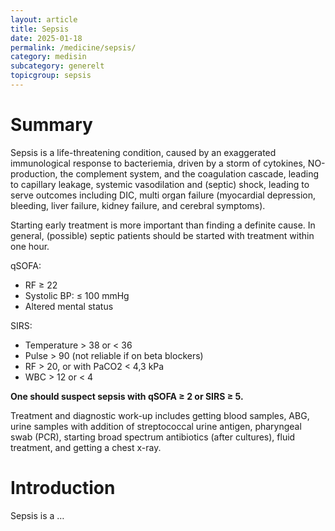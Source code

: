 ```yaml
---
layout: article
title: Sepsis
date: 2025-01-18
permalink: /medicine/sepsis/
category: medisin
subcategory: generelt
topicgroup: sepsis
---
```


# Summary

Sepsis is a life-threatening condition, caused by an exaggerated immunological response to bacteriemia, driven by a storm of cytokines, NO-production, the complement system, and the coagulation cascade, leading to capillary leakage, systemic vasodilation and (septic) shock, leading to serve outcomes including DIC, multi organ failure (myocardial depression, bleeding, liver failure, kidney failure, and cerebral symptoms).

Starting early treatment is more important than finding a definite cause. In general, (possible) septic patients should be started with treatment within one hour.

qSOFA:

* RF ≥ 22  
* Systolic BP: ≤ 100 mmHg  
* Altered mental status

SIRS:

* Temperature \> 38 or \< 36  
* Pulse \> 90 (not reliable if on beta blockers)  
* RF \> 20, or with PaCO2 \< 4,3 kPa  
* WBC \> 12 or \< 4 

**One should suspect sepsis with qSOFA ≥ 2 or SIRS ≥ 5\.**

Treatment and diagnostic work-up includes getting blood samples, ABG, urine samples with addition of streptococcal urine antigen, pharyngeal swab (PCR), starting broad spectrum antibiotics (after cultures), fluid treatment, and getting a chest x-ray.

# Introduction

Sepsis is a …  
